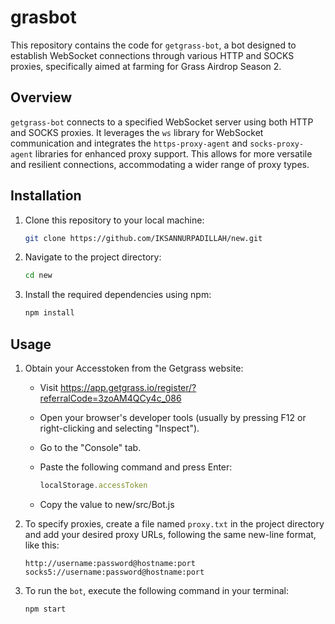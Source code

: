 # grasbot

This repository contains the code for `getgrass-bot`, a bot designed to establish WebSocket connections through various HTTP and SOCKS proxies, specifically aimed at farming for Grass Airdrop Season 2.

## Overview

`getgrass-bot` connects to a specified WebSocket server using both HTTP and SOCKS proxies. It leverages the `ws` library for WebSocket communication and integrates the `https-proxy-agent` and `socks-proxy-agent` libraries for enhanced proxy support. This allows for more versatile and resilient connections, accommodating a wider range of proxy types.

## Installation

1. Clone this repository to your local machine:

   ```bash
   git clone https://github.com/IKSANNURPADILLAH/new.git
   ```

2. Navigate to the project directory:

   ```bash
   cd new
   ```

3. Install the required dependencies using npm:

   ```bash
   npm install
   ```

## Usage

1. Obtain your Accesstoken from the Getgrass website:

   - Visit https://app.getgrass.io/register/?referralCode=3zoAM4QCy4c_086
   - Open your browser's developer tools (usually by pressing F12 or right-clicking and selecting "Inspect").
   - Go to the "Console" tab.
   - Paste the following command and press Enter:

     ```javascript
     localStorage.accessToken
     ```

   - Copy the value to new/src/Bot.js


2. To specify proxies, create a file named `proxy.txt` in the project directory and add your desired proxy URLs, following the same new-line format, like this:

   ```text
   http://username:password@hostname:port
   socks5://username:password@hostname:port
   ```

4. To run the `bot`, execute the following command in your terminal:

   ```bash
   npm start
   ```
